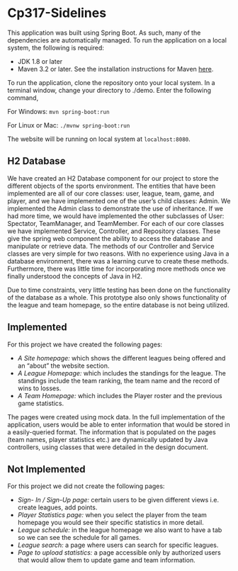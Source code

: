 # Cp317-Sidelines

This application was built using Spring Boot. As such, many of the dependencies are automatically managed. To run the application on a local system, the following is required:
- JDK 1.8 or later
- Maven 3.2 or later. See the installation instructions for Maven [here](https://maven.apache.org/install.html).

To run the application, clone the repository onto your local system. In a terminal window, change your directory to ./demo. Enter the following command,

For Windows:
``
mvn spring-boot:run
``

For Linux or Mac:
``
./mvnw spring-boot:run
``

The website will be running on local system at ``localhost:8080``.

## H2 Database

We have created an H2 Database component for our project to store the different objects of the sports environment. The entities that have been implemented are all of our core classes: user, league, team, game, and player, and we have implemented one of the user’s child classes: Admin. We implemented the Admin class to demonstrate the use of  inheritance. If we had more time, we would have implemented the other subclasses of User: Spectator, TeamManager, and TeamMember. 
For each of our core classes we have implemented Service, Controller, and Repository classes. These give the spring web component the ability to access the database and manipulate or retrieve data. The methods of our Controller and Service classes are very simple for two reasons. With no experience using Java in a database environment, there was a learning curve to create these methods. Furthermore, there was little time for incorporating more methods once we finally understood the concepts of Java in H2.

Due to time constraints, very little testing has been done on the functionality of the database as a whole. This prototype also only shows functionality of the league and team homepage, so the entire database is not being utilized.


## Implemented
For this project we have created the following pages:
* *A Site homepage:* which shows the different leagues being offered and an “about” the website section.
* *A League Homepage:* which includes the standings for the league. The standings include the team ranking, the team name and the record of wins to losses.
* *A Team Homepage:* which includes the Player roster and the previous game statistics.

The pages were created using mock data. In the full implementation of the application, users would be able to enter information that would be stored in a easily-queried format. The information that is populated on the pages (team names, player statistics etc.) are dynamically updated by Java controllers, using classes that were detailed in the design document.

## Not Implemented
For this project we did not create the following pages:
* *Sign- In / Sign-Up page:* certain users to be given different views i.e. create leagues, add points.
* *Player Statistics page:* when you select the player from the team homepage you would see their specific statistics in more detail.
* *League schedule:* in the league homepage we also want to have a tab so we can see the schedule for all games.
* *League search:* a page where users can search for specific leagues.
* *Page to upload statistics:* a page accessible only by authorized users that would allow them to update game and team information.
